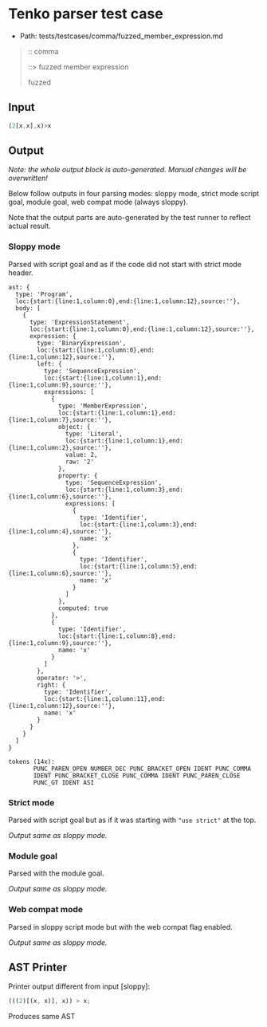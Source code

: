 # Tenko parser test case

- Path: tests/testcases/comma/fuzzed_member_expression.md

> :: comma
>
> ::> fuzzed member expression
>
> fuzzed

## Input

`````js
(2[x,x],x)>x
`````

## Output

_Note: the whole output block is auto-generated. Manual changes will be overwritten!_

Below follow outputs in four parsing modes: sloppy mode, strict mode script goal, module goal, web compat mode (always sloppy).

Note that the output parts are auto-generated by the test runner to reflect actual result.

### Sloppy mode

Parsed with script goal and as if the code did not start with strict mode header.

`````
ast: {
  type: 'Program',
  loc:{start:{line:1,column:0},end:{line:1,column:12},source:''},
  body: [
    {
      type: 'ExpressionStatement',
      loc:{start:{line:1,column:0},end:{line:1,column:12},source:''},
      expression: {
        type: 'BinaryExpression',
        loc:{start:{line:1,column:0},end:{line:1,column:12},source:''},
        left: {
          type: 'SequenceExpression',
          loc:{start:{line:1,column:1},end:{line:1,column:9},source:''},
          expressions: [
            {
              type: 'MemberExpression',
              loc:{start:{line:1,column:1},end:{line:1,column:7},source:''},
              object: {
                type: 'Literal',
                loc:{start:{line:1,column:1},end:{line:1,column:2},source:''},
                value: 2,
                raw: '2'
              },
              property: {
                type: 'SequenceExpression',
                loc:{start:{line:1,column:3},end:{line:1,column:6},source:''},
                expressions: [
                  {
                    type: 'Identifier',
                    loc:{start:{line:1,column:3},end:{line:1,column:4},source:''},
                    name: 'x'
                  },
                  {
                    type: 'Identifier',
                    loc:{start:{line:1,column:5},end:{line:1,column:6},source:''},
                    name: 'x'
                  }
                ]
              },
              computed: true
            },
            {
              type: 'Identifier',
              loc:{start:{line:1,column:8},end:{line:1,column:9},source:''},
              name: 'x'
            }
          ]
        },
        operator: '>',
        right: {
          type: 'Identifier',
          loc:{start:{line:1,column:11},end:{line:1,column:12},source:''},
          name: 'x'
        }
      }
    }
  ]
}

tokens (14x):
       PUNC_PAREN_OPEN NUMBER_DEC PUNC_BRACKET_OPEN IDENT PUNC_COMMA
       IDENT PUNC_BRACKET_CLOSE PUNC_COMMA IDENT PUNC_PAREN_CLOSE
       PUNC_GT IDENT ASI
`````

### Strict mode

Parsed with script goal but as if it was starting with `"use strict"` at the top.

_Output same as sloppy mode._

### Module goal

Parsed with the module goal.

_Output same as sloppy mode._

### Web compat mode

Parsed in sloppy script mode but with the web compat flag enabled.

_Output same as sloppy mode._

## AST Printer

Printer output different from input [sloppy]:

````js
(((2)[(x, x)], x)) > x;
````

Produces same AST
